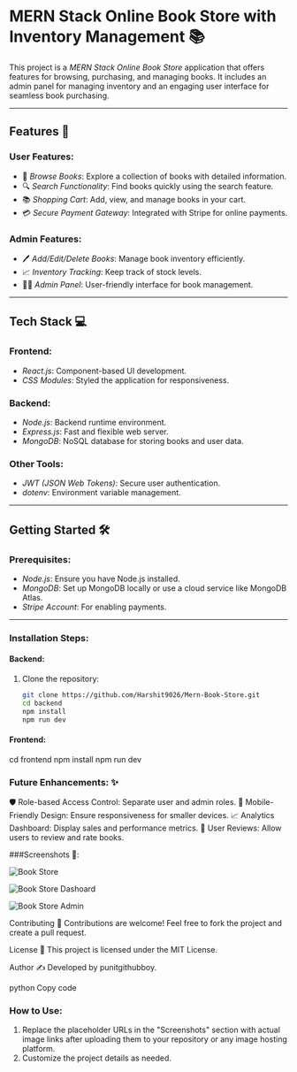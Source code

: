 # MERN Stack Online Book Store with Inventory Management 📚

This project is a *MERN Stack Online Book Store* application that offers features for browsing, purchasing, and managing books. It includes an admin panel for managing inventory and an engaging user interface for seamless book purchasing.

---

## Features 🚀

### User Features:
- 🛒 *Browse Books*: Explore a collection of books with detailed information.
- 🔍 *Search Functionality*: Find books quickly using the search feature.
- 📚 *Shopping Cart*: Add, view, and manage books in your cart.
- 💳 *Secure Payment Gateway*: Integrated with Stripe for online payments.

### Admin Features:
- 🖊 *Add/Edit/Delete Books*: Manage book inventory efficiently.
- 📈 *Inventory Tracking*: Keep track of stock levels.
- 🧑‍💻 *Admin Panel*: User-friendly interface for book management.

---

## Tech Stack 💻

### Frontend:
- *React.js*: Component-based UI development.
- *CSS Modules*: Styled the application for responsiveness.

### Backend:
- *Node.js*: Backend runtime environment.
- *Express.js*: Fast and flexible web server.
- *MongoDB*: NoSQL database for storing books and user data.

### Other Tools:
- *JWT (JSON Web Tokens)*: Secure user authentication.
- *dotenv*: Environment variable management.

---

## Getting Started 🛠

### Prerequisites:
- *Node.js*: Ensure you have Node.js installed.
- *MongoDB*: Set up MongoDB locally or use a cloud service like MongoDB Atlas.
- *Stripe Account*: For enabling payments.

---

### Installation Steps:

#### Backend:
1. Clone the repository:
   ```bash
   git clone https://github.com/Harshit9026/Mern-Book-Store.git
   cd backend
   npm install
   npm run dev
   
 #### Frontend:
 cd frontend
 npm install
 npm run dev



###  Future Enhancements: ✨
🛡 Role-based Access Control: Separate user and admin roles.
📱 Mobile-Friendly Design: Ensure responsiveness for smaller devices.
📈 Analytics Dashboard: Display sales and performance metrics.
🌟 User Reviews: Allow users to review and rate books.

###Screenshots 📸:

![Book Store ](https://github.com/Harshit9026/Mern-Book-Store/blob/main/client/src/assets/WhatsApp%20Image%202025-01-06%20at%2014.46.29_d20c6b11.jpg?raw=true)

![Book Store Dashoard](https://github.com/Harshit9026/Mern-Book-Store/blob/main/client/src/assets/WhatsApp%20Image%202025-01-06%20at%2014.49.32_fd516e7a.jpg?raw=true)

![Book Store Admin](https://github.com/Harshit9026/Mern-Book-Store/blob/main/client/src/assets/WhatsApp%20Image%202025-01-06%20at%2014.49.53_01bbbf15.jpg?raw=true)







Contributing 🤝
Contributions are welcome! Feel free to fork the project and create a pull request.

License 📝
This project is licensed under the MIT License.

Author ✍
Developed by punitgithubboy.

python
Copy code

### How to Use:

1. Replace the placeholder URLs in the "Screenshots" section with actual image links after uploading them to your repository or any image hosting platform.
2. Customize the project details as needed.
